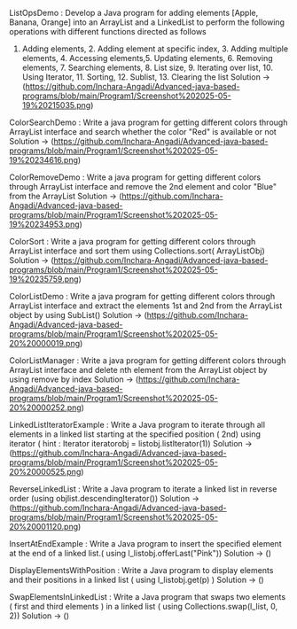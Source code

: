 ListOpsDemo : Develop a Java program for adding elements [Apple, Banana, Orange] into an ArrayList
and a LinkedList to perform the following operations with different functions directed as
follows
1. Adding elements, 2. Adding element at specific index, 3. Adding multiple elements, 4.
Accessing elements,5. Updating elements, 6. Removing elements, 7. Searching elements, 8. List
size, 9. Iterating over list, 10. Using Iterator, 11. Sorting, 12. Sublist, 13. Clearing the list
Solution -> (https://github.com/Inchara-Angadi/Advanced-java-based-programs/blob/main/Program1/Screenshot%202025-05-19%20215035.png)


ColorSearchDemo : Write a java program for getting different colors through ArrayList interface and search whether
the color "Red" is available or not
Solution -> (https://github.com/Inchara-Angadi/Advanced-java-based-programs/blob/main/Program1/Screenshot%202025-05-19%20234616.png)


ColorRemoveDemo : Write a java program for getting different colors through ArrayList interface and remove the
2nd element and color "Blue" from the ArrayList
Solution -> (https://github.com/Inchara-Angadi/Advanced-java-based-programs/blob/main/Program1/Screenshot%202025-05-19%20234953.png)


ColorSort : Write a java program for getting different colors through ArrayList interface and sort them
using Collections.sort( ArrayListObj)
Solution -> (https://github.com/Inchara-Angadi/Advanced-java-based-programs/blob/main/Program1/Screenshot%202025-05-19%20235759.png)


ColorListDemo : Write a java program for getting different colors through ArrayList interface and extract the
elements 1st and 2nd from the ArrayList object by using SubList()
Solution -> (https://github.com/Inchara-Angadi/Advanced-java-based-programs/blob/main/Program1/Screenshot%202025-05-20%20000019.png)


ColorListManager : Write a java program for getting different colors through ArrayList interface and delete nth
element from the ArrayList object by using remove by index
Solution -> (https://github.com/Inchara-Angadi/Advanced-java-based-programs/blob/main/Program1/Screenshot%202025-05-20%20000252.png)


LinkedListIteratorExample : Write a Java program to iterate through all elements in a linked list starting at the
specified position ( 2nd) using iterator ( hint : Iterator iteratorobj = listobj.listIterator(1))
Solution -> (https://github.com/Inchara-Angadi/Advanced-java-based-programs/blob/main/Program1/Screenshot%202025-05-20%20000525.png)



ReverseLinkedList : Write a Java program to iterate a linked list in reverse order (using
objlist.descendingIterator())
Solution -> (https://github.com/Inchara-Angadi/Advanced-java-based-programs/blob/main/Program1/Screenshot%202025-05-20%20001120.png)


InsertAtEndExample : Write a Java program to insert the specified element at the end of a linked list.( using
l_listobj.offerLast("Pink"))
Solution -> ()


DisplayElementsWithPosition : Write a Java program to display elements and their positions in a linked list ( using
l_listobj.get(p) )
Solution -> ()


SwapElementsInLinkedList : Write a Java program that swaps two elements ( first and third elements ) in a linked list ( using
Collections.swap(l_list, 0, 2))
Solution -> ()

